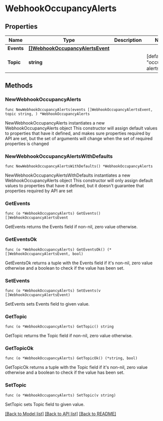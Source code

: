 # WebhookOccupancyAlerts

## Properties

Name | Type | Description | Notes
------------ | ------------- | ------------- | -------------
**Events** | [**[]WebhookOccupancyAlertsEvent**](WebhookOccupancyAlertsEvent.md) |  | 
**Topic** | **string** |  | [default to "occupancy-alerts"]

## Methods

### NewWebhookOccupancyAlerts

`func NewWebhookOccupancyAlerts(events []WebhookOccupancyAlertsEvent, topic string, ) *WebhookOccupancyAlerts`

NewWebhookOccupancyAlerts instantiates a new WebhookOccupancyAlerts object
This constructor will assign default values to properties that have it defined,
and makes sure properties required by API are set, but the set of arguments
will change when the set of required properties is changed

### NewWebhookOccupancyAlertsWithDefaults

`func NewWebhookOccupancyAlertsWithDefaults() *WebhookOccupancyAlerts`

NewWebhookOccupancyAlertsWithDefaults instantiates a new WebhookOccupancyAlerts object
This constructor will only assign default values to properties that have it defined,
but it doesn't guarantee that properties required by API are set

### GetEvents

`func (o *WebhookOccupancyAlerts) GetEvents() []WebhookOccupancyAlertsEvent`

GetEvents returns the Events field if non-nil, zero value otherwise.

### GetEventsOk

`func (o *WebhookOccupancyAlerts) GetEventsOk() (*[]WebhookOccupancyAlertsEvent, bool)`

GetEventsOk returns a tuple with the Events field if it's non-nil, zero value otherwise
and a boolean to check if the value has been set.

### SetEvents

`func (o *WebhookOccupancyAlerts) SetEvents(v []WebhookOccupancyAlertsEvent)`

SetEvents sets Events field to given value.


### GetTopic

`func (o *WebhookOccupancyAlerts) GetTopic() string`

GetTopic returns the Topic field if non-nil, zero value otherwise.

### GetTopicOk

`func (o *WebhookOccupancyAlerts) GetTopicOk() (*string, bool)`

GetTopicOk returns a tuple with the Topic field if it's non-nil, zero value otherwise
and a boolean to check if the value has been set.

### SetTopic

`func (o *WebhookOccupancyAlerts) SetTopic(v string)`

SetTopic sets Topic field to given value.



[[Back to Model list]](../README.md#documentation-for-models) [[Back to API list]](../README.md#documentation-for-api-endpoints) [[Back to README]](../README.md)


